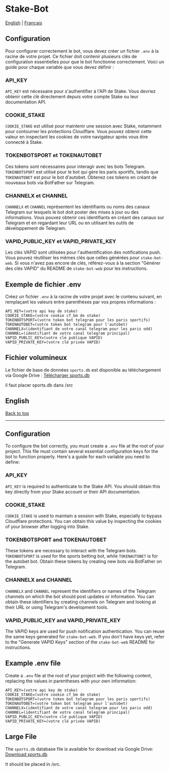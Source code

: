 # Stake-Bot

[English](README.md#english) | [Français](README.md#français)

## Configuration

Pour configurer correctement le bot, vous devez créer un fichier `.env` à la racine de votre projet. Ce fichier doit contenir plusieurs clés de configuration essentielles pour que le bot fonctionne correctement. Voici un guide pour chaque variable que vous devez définir :

### API_KEY

`API_KEY` est nécessaire pour s'authentifier à l'API de Stake. Vous devriez obtenir cette clé directement depuis votre compte Stake ou leur documentation API.

### COOKIE_STAKE

`COOKIE_STAKE` est utilisé pour maintenir une session avec Stake, notamment pour contourner les protections Cloudflare. Vous pouvez obtenir cette valeur en inspectant les cookies de votre navigateur après vous être connecté à Stake.

### TOKENBOTSPORT et TOKENAUTOBET

Ces tokens sont nécessaires pour interagir avec les bots Telegram. `TOKENBOTSPORT` est utilisé pour le bot qui gère les paris sportifs, tandis que `TOKENAUTOBET` est pour le bot d'autobet. Obtenez ces tokens en créant de nouveaux bots via BotFather sur Telegram.

### CHANNELX et CHANNEL

`CHANNELX` et `CHANNEL` représentent les identifiants ou noms des canaux Telegram sur lesquels le bot doit poster des mises à jour ou des informations. Vous pouvez obtenir ces identifiants en créant des canaux sur Telegram et en regardant leur URL ou en utilisant les outils de développement de Telegram.

### VAPID_PUBLIC_KEY et VAPID_PRIVATE_KEY

Les clés VAPID sont utilisées pour l'authentification des notifications push. Vous pouvez réutiliser les mêmes clés que celles générées pour `stake-bot-web`. Si vous n'avez pas encore de clés, référez-vous à la section "Générer des clés VAPID" du README de `stake-bot-web` pour les instructions.

## Exemple de fichier .env

Créez un fichier `.env` à la racine de votre projet avec le contenu suivant, en remplaçant les valeurs entre parenthèses par vos propres informations :

```
API_KEY=(votre api key de stake)
COOKIE_STAKE=(votre cookie cf_bm de stake)
TOKENBOTSPORT=(votre token bot telegram pour les paris sportifs)
TOKENAUTOBET=(votre token bot telegram pour l'autobet)
CHANNELX=(identifiant de votre canal telegram pour les paris odd)
CHANNEL=(identifiant de votre canal telegram principal)
VAPID_PUBLIC_KEY=(votre clé publique VAPID)
VAPID_PRIVATE_KEY=(votre clé privée VAPID)
```

## Fichier volumineux

Le fichier de base de données `sports.db` est disponible au téléchargement via Google Drive : [Télécharger sports.db](https://drive.google.com/uc?export=download&id=1ht5oLoH_fVCDftmtaIULk1Qfq4VhxVKz)

il faut placer sports.db dans /src

## English

[Back to top](README.md#stake-bot)

---

## Configuration

To configure the bot correctly, you must create a `.env` file at the root of your project. This file must contain several essential configuration keys for the bot to function properly. Here's a guide for each variable you need to define:

### API_KEY

`API_KEY` is required to authenticate to the Stake API. You should obtain this key directly from your Stake account or their API documentation.

### COOKIE_STAKE

`COOKIE_STAKE` is used to maintain a session with Stake, especially to bypass Cloudflare protections. You can obtain this value by inspecting the cookies of your browser after logging into Stake.

### TOKENBOTSPORT and TOKENAUTOBET

These tokens are necessary to interact with the Telegram bots. `TOKENBOTSPORT` is used for the sports betting bot, while `TOKENAUTOBET` is for the autobet bot. Obtain these tokens by creating new bots via BotFather on Telegram.

### CHANNELX and CHANNEL

`CHANNELX` and `CHANNEL` represent the identifiers or names of the Telegram channels on which the bot should post updates or information. You can obtain these identifiers by creating channels on Telegram and looking at their URL or using Telegram's development tools.

### VAPID_PUBLIC_KEY and VAPID_PRIVATE_KEY

The VAPID keys are used for push notification authentication. You can reuse the same keys generated for `stake-bot-web`. If you don't have keys yet, refer to the "Generate VAPID Keys" section of the `stake-bot-web` README for instructions.

## Example .env file

Create a `.env` file at the root of your project with the following content, replacing the values in parentheses with your own information:

```
API_KEY=(votre api key de stake)
COOKIE_STAKE=(votre cookie cf_bm de stake)
TOKENBOTSPORT=(votre token bot telegram pour les paris sportifs)
TOKENAUTOBET=(votre token bot telegram pour l'autobet)
CHANNELX=(identifiant de votre canal telegram pour les paris odd)
CHANNEL=(identifiant de votre canal telegram principal)
VAPID_PUBLIC_KEY=(votre clé publique VAPID)
VAPID_PRIVATE_KEY=(votre clé privée VAPID)
```

## Large File

The `sports.db` database file is available for download via Google Drive: [Download sports.db](https://drive.google.com/uc?export=download&id=1ht5oLoH_fVCDftmtaIULk1Qfq4VhxVKz)

It should be placed in /src.
